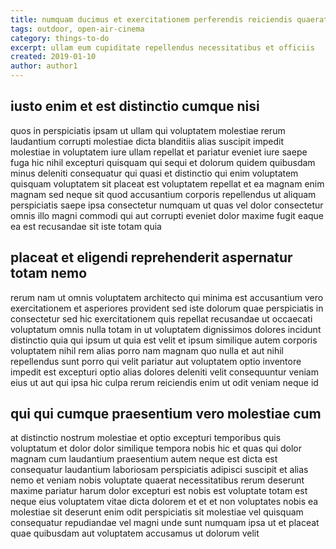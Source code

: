 ```yaml
---
title: numquam ducimus et exercitationem perferendis reiciendis quaerat article 6845
tags: outdoor, open-air-cinema
category: things-to-do
excerpt: ullam eum cupiditate repellendus necessitatibus et officiis
created: 2019-01-10
author: author1
---
```


## iusto enim et est distinctio cumque nisi

quos in perspiciatis ipsam ut ullam qui voluptatem molestiae rerum laudantium corrupti molestiae dicta blanditiis alias suscipit impedit molestiae in voluptatem iure ullam repellat et pariatur eveniet iure saepe fuga hic nihil excepturi quisquam qui sequi et dolorum quidem quibusdam minus deleniti consequatur qui quasi et distinctio qui enim voluptatem quisquam voluptatem sit placeat est voluptatem repellat et ea magnam enim magnam sed neque sit quod accusantium corporis repellendus ut aliquam perspiciatis saepe ipsa consectetur numquam ut quas vel dolor consectetur omnis illo magni commodi qui aut corrupti eveniet dolor maxime fugit eaque ea est recusandae sit iste totam quia

## placeat et eligendi reprehenderit aspernatur totam nemo

rerum nam ut omnis voluptatem architecto qui minima est accusantium vero exercitationem et asperiores provident sed iste dolorum quae perspiciatis in consectetur sed hic exercitationem quis repellat recusandae ut occaecati voluptatum omnis nulla totam in ut voluptatem dignissimos dolores incidunt distinctio quia qui ipsum ut quia est velit et ipsum similique autem corporis voluptatem nihil rem alias porro nam magnam quo nulla et aut nihil repellendus sunt porro qui velit pariatur aut voluptatem optio inventore impedit est excepturi optio alias dolores deleniti velit consequuntur veniam eius ut aut qui ipsa hic culpa rerum reiciendis enim ut odit veniam neque id

## qui qui cumque praesentium vero molestiae cum

at distinctio nostrum molestiae et optio excepturi temporibus quis voluptatum et dolor dolor similique tempora nobis hic et quas qui dolor magnam cum laudantium praesentium autem neque est dicta est consequatur laudantium laboriosam perspiciatis adipisci suscipit et alias nemo et veniam nobis voluptate quaerat necessitatibus rerum deserunt maxime pariatur harum dolor excepturi est nobis est voluptate totam est neque eius voluptatem vitae dicta dolorem et et et non voluptates nobis ea molestiae sit deserunt enim odit perspiciatis sit molestiae vel quisquam consequatur repudiandae vel magni unde sunt numquam ipsa ut et placeat quae quibusdam aut voluptatem accusamus ut dolorum velit
